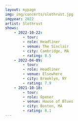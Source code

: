 ```yaml
---
layout: mypage
img: img/concerts/slothrust.jpg
imgyear: 2022
artist: Slothrust
shows:
    - 2022-10-22:
        - tour: 
        - role: Headliner
        - venue: The Sinclair
        - city: Cambridge, MA
        - rating: 8.5
    - 2022-04-09:
        - tour: 
        - role: Headliner
        - venue: Elsewhere
        - city: Brooklyn, NY
        - rating: 7.9
    - 2021-10-18: 
        - tour: 
        - role: Opener
        - venue: House of Blues
        - city: Boston, MA
        - rating: 8.1
---
```

